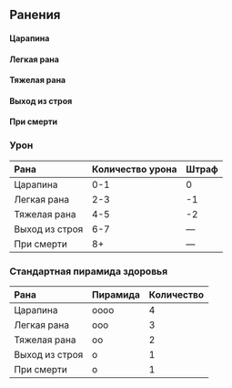 ## Ранения

#### Царапина

#### Легкая рана

#### Тяжелая рана

#### Выход из строя

#### При смерти

### Урон

| Рана | Количество урона | Штраф |
| :--- | :--- | :--- |
| Царапина | 0-1 | 0 |
| Легкая рана | 2-3 | -1 |
| Тяжелая рана | 4-5 | -2 |
| Выход из строя | 6-7 | — |
| При смерти | 8+ | — |

### Стандартная пирамида здоровья

| Рана | Пирамида | Количество |
| :--- | :--- | :--- |
| Царапина | oooo | 4 |
| Легкая рана | ooo | 3 |
| Тяжелая рана | oo | 2 |
| Выход из строя | o | 1 |
| При смерти | o | 1 |



